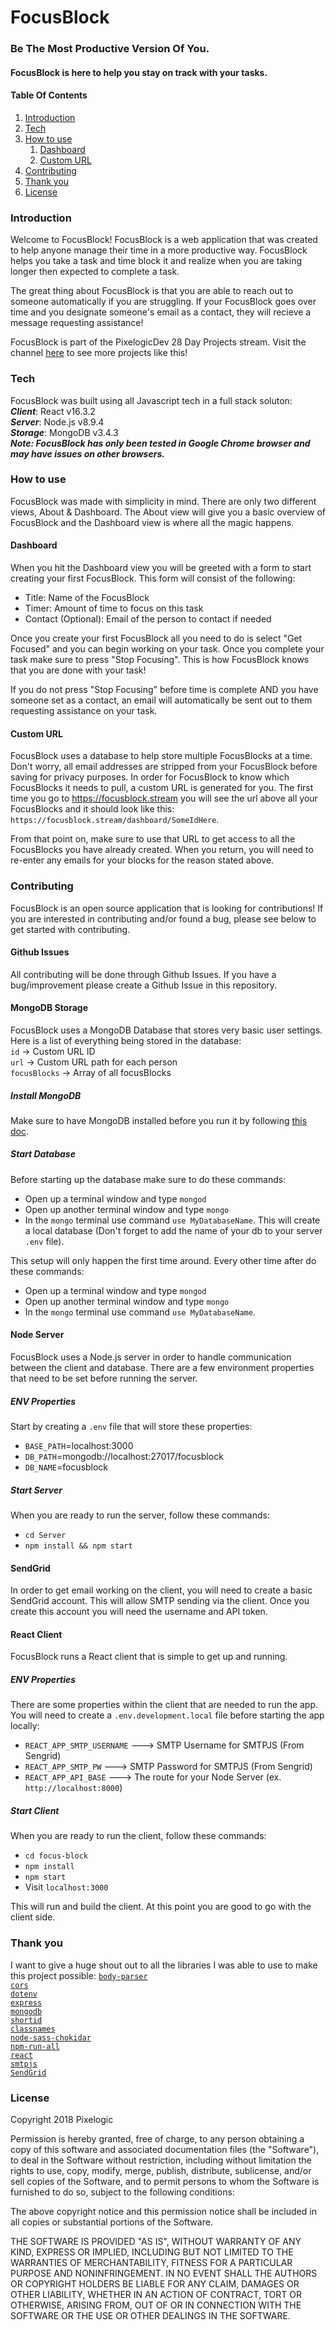 # FocusBlock

### Be The Most Productive Version Of You.

#### FocusBlock is here to help you stay on track with your tasks.

#### Table Of Contents

1.  [Introduction](#introduction)
2.  [Tech](#tech)
3.  [How to use](#how-to-use)
    1.  [Dashboard](#dashboard)
    2.  [Custom URL](#custom-url)
4.  [Contributing](#contributing)
5.  [Thank you](#thank-you)
6.  [License](#license)

### Introduction

Welcome to FocusBlock! FocusBlock is a web application that was created to help anyone manage their time in a more productive way. FocusBlock helps you take a task and time block it and realize when you are taking longer then expected to complete a task.

The great thing about FocusBlock is that you are able to reach out to someone automatically if you are struggling. If your FocusBlock goes over time and you designate someone's email as a contact, they will recieve a message requesting assistance!

FocusBlock is part of the PixelogicDev 28 Day Projects stream. Visit the channel [here](https://www.twitch.tv/pixelogicdev) to see more projects like this!

### Tech

FocusBlock was built using all Javascript tech in a full stack soluton:<br>
**_Client_**: React v16.3.2<br>
**_Server_**: Node.js v8.9.4<br>
**_Storage_**: MongoDB v3.4.3<br>
**_Note: FocusBlock has only been tested in Google Chrome browser and may have issues on other browsers._**

### How to use

FocusBlock was made with simplicity in mind. There are only two different views, About & Dashboard. The About view will give you a basic overview of FocusBlock and the Dashboard view is where all the magic happens.

#### Dashboard

When you hit the Dashboard view you will be greeted with a form to start creating your first FocusBlock. This form will consist of the following:

- Title: Name of the FocusBlock
- Timer: Amount of time to focus on this task
- Contact (Optional): Email of the person to contact if needed

Once you create your first FocusBlock all you need to do is select "Get Focused" and you can begin working on your task. Once you complete your task make sure to press "Stop Focusing". This is how FocusBlock knows that you are done with your task!

If you do not press "Stop Focusing" before time is complete AND you have someone set as a contact, an email will automatically be sent out to them requesting assistance on your task.

#### Custom URL

FocusBlock uses a database to help store multiple FocusBlocks at a time. Don't worry, all email addresses are stripped from your FocusBlock before saving for privacy purposes. In order for FocusBlock to know which FocusBlocks it needs to pull, a custom URL is generated for you. The first time you go to https://focusblock.stream you will see the url above all your FocusBlocks and it should look like this: `https://focusblock.stream/dashboard/SomeIdHere`.

From that point on, make sure to use that URL to get access to all the FocusBlocks you have already created. When you return, you will need to re-enter any emails for your blocks for the reason stated above.

### Contributing

FocusBlock is an open source application that is looking for contributions! If you are interested in contributing and/or found a bug, please see below to get started with contributing.

#### Github Issues

All contributing will be done through Github Issues. If you have a bug/improvement please create a Github Issue in this repository.

#### MongoDB Storage

FocusBlock uses a MongoDB Database that stores very basic user settings. Here is a list of everything being stored in the database:<br>
`id` -> Custom URL ID<br>
`url` -> Custom URL path for each person<br>
`focusBlocks` -> Array of all focusBlocks<br>

##### Install MongoDB

Make sure to have MongoDB installed before you run it by following [this doc](https://docs.mongodb.com/manual/installation/).

##### Start Database

Before starting up the database make sure to do these commands:

- Open up a terminal window and type `mongod`
- Open up another terminal window and type `mongo`
- In the `mongo` terminal use command `use MyDatabaseName`. This will create a local database (Don't forget to add the name of your db to your server `.env` file).

This setup will only happen the first time around. Every other time after do these commands:

- Open up a terminal window and type `mongod`
- Open up another terminal window and type `mongo`
- In the `mongo` terminal use command `use MyDatabaseName`.

#### Node Server

FocusBlock uses a Node.js server in order to handle communication between the client and database. There are a few environment properties that need to be set before running the server.

##### ENV Properties

Start by creating a `.env` file that will store these properties:

- `BASE_PATH`=localhost:3000
- `DB_PATH`=mongodb://localhost:27017/focusblock
- `DB_NAME`=focusblock

##### Start Server

When you are ready to run the server, follow these commands:

- `cd Server`
- `npm install && npm start`

#### SendGrid

In order to get email working on the client, you will need to create a basic SendGrid account. This will allow SMTP sending via the client. Once you create this account you will need the username and API token.

#### React Client

FocusBlock runs a React client that is simple to get up and running.

##### ENV Properties

There are some properties within the client that are needed to run the app. You will need to create a `.env.development.local` file before starting the app locally:

- `REACT_APP_SMTP_USERNAME` ---> SMTP Username for SMTPJS (From Sengrid)
- `REACT_APP_SMTP_PW` ---> SMTP Password for SMTPJS (From Sengrid)
- `REACT_APP_API_BASE` ---> The route for your Node Server (ex. `http://localhost:8000`)

##### Start Client

When you are ready to run the client, follow these commands:

- `cd focus-block`
- `npm install`
- `npm start`
- Visit `localhost:3000`

This will run and build the client. At this point you are good to go with the client side.

### Thank you

I want to give a huge shout out to all the libraries I was able to use to make this project possible:
[`body-parser`](https://github.com/expressjs/body-parser)<br>
[`cors`](https://github.com/expressjs/cors)<br>
[`dotenv`](https://github.com/motdotla/dotenv)<br>
[`express`](https://github.com/expressjs/express)<br>
[`mongodb`](https://github.com/mongodb/mongo)<br>
[`shortid`](https://github.com/dylang/shortid)<br>
[`classnames`](https://github.com/JedWatson/classnames)<br>
[`node-sass-chokidar`](https://github.com/michaelwayman/node-sass-chokidar)<br>
[`npm-run-all`](https://github.com/mysticatea/npm-run-all)<br>
[`react`](https://github.com/facebook/react)<br>
[`smtpjs`](https://smtpjs.com/)<br>
[`SendGrid`](https://sendgrid.com/)<br>

### License

Copyright 2018 Pixelogic

Permission is hereby granted, free of charge, to any person obtaining a copy of this software and associated documentation files (the "Software"), to deal in the Software without restriction, including without limitation the rights to use, copy, modify, merge, publish, distribute, sublicense, and/or sell copies of the Software, and to permit persons to whom the Software is furnished to do so, subject to the following conditions:

The above copyright notice and this permission notice shall be included in all copies or substantial portions of the Software.

THE SOFTWARE IS PROVIDED "AS IS", WITHOUT WARRANTY OF ANY KIND, EXPRESS OR IMPLIED, INCLUDING BUT NOT LIMITED TO THE WARRANTIES OF MERCHANTABILITY, FITNESS FOR A PARTICULAR PURPOSE AND NONINFRINGEMENT. IN NO EVENT SHALL THE AUTHORS OR COPYRIGHT HOLDERS BE LIABLE FOR ANY CLAIM, DAMAGES OR OTHER LIABILITY, WHETHER IN AN ACTION OF CONTRACT, TORT OR OTHERWISE, ARISING FROM, OUT OF OR IN CONNECTION WITH THE SOFTWARE OR THE USE OR OTHER DEALINGS IN THE SOFTWARE.
